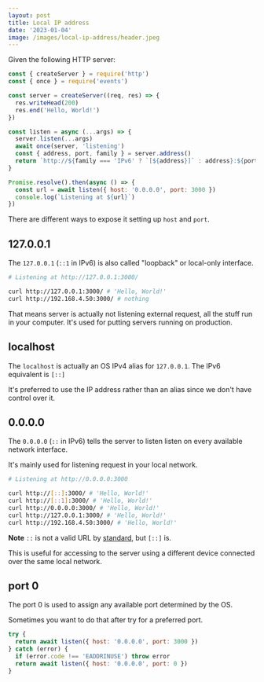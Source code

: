 ```yaml
---
layout: post
title: Local IP address
date: '2023-01-04'
image: /images/local-ip-address/header.jpeg
---
```


Given the following HTTP server:

```js
const { createServer } = require('http')
const { once } = require('events')

const server = createServer((req, res) => {
  res.writeHead(200)
  res.end('Hello, World!')
})

const listen = async (...args) => {
  server.listen(...args)
  await once(server, 'listening')
  const { address, port, family } = server.address()
  return `http://${family === 'IPv6' ? `[${address}]` : address}:${port}/`
}

Promise.resolve().then(async () => {
  const url = await listen({ host: '0.0.0.0', port: 3000 })
  console.log(`Listening at ${url}`)
})
```

There are different ways to expose it setting up `host` and `port`.

## 127.0.0.1

The `127.0.0.1` (`::1` in IPv6) is also called "loopback" or local-only interface.

```bash
# Listening at http://127.0.0.1:3000/

curl http://127.0.0.1:3000/ # 'Hello, World!'
curl http://192.168.4.50:3000/ # nothing
```

That means server is actually not listening external request, all the stuff run in your computer. It's used for putting servers running on production.

## localhost

The `localhost` is actually an OS IPv4 alias for `127.0.0.1`. The IPv6 equivalent is `[::]`

It's preferred to use the IP address rather than an alias since we don't have control over it.

## 0.0.0.0

The `0.0.0.0` (`::` in IPv6) tells the server to listen listen on every available network interface.

It's mainly used for listening request in your local network.

```bash
# Listening at http://0.0.0.0:3000

curl http://[::]:3000/ # 'Hello, World!'
curl http://[::1]:3000/ # 'Hello, World!'
curl http://0.0.0.0:3000/ # 'Hello, World!'
curl http://127.0.0.1:3000/ # 'Hello, World!'
curl http://192.168.4.50:3000/ # 'Hello, World!'
```

**Note** `::` is not a valid URL by [standard](https://www.rfc-editor.org/rfc/rfc2732#section-2), but `[::]` is.

This is useful for accessing to the server using a different device connected over the same local network.

## port 0

The port 0 is used to assign any available port determined by the OS.

Sometimes you want to do that after try for a preferred port.

```js
try {
  return await listen({ host: '0.0.0.0', port: 3000 })
} catch (error) {
  if (error.code !== 'EADDRINUSE') throw error
  return await listen({ host: '0.0.0.0', port: 0 })
}
```
